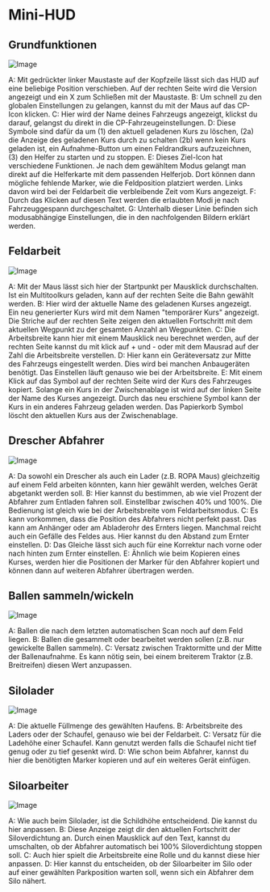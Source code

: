 # Mini-HUD

## Grundfunktionen

![Image](assets/imagesminihudhelp_general_0_0_478_305.png)


A: Mit gedrückter linker Maustaste auf der Kopfzeile lässt sich das HUD auf eine beliebige Position verschieben. Auf der rechten Seite wird die Version angezeigt und ein X zum Schließen mit der Maustaste.
B: Um schnell zu den globalen Einstellungen zu gelangen, kannst du mit der Maus auf das CP-Icon klicken.
C: Hier wird der Name deines Fahrzeugs angezeigt, klickst du darauf, gelangst du direkt in die CP-Fahrzeugeinstellungen.
D: Diese Symbole sind dafür da um (1) den aktuell geladenen Kurs zu löschen, (2a) die Anzeige des geladenen Kurs durch zu schalten (2b) wenn kein Kurs geladen ist, ein Aufnahme-Button um einen Feldrandkurs aufzuzeichnen, (3) den Helfer zu starten und zu stoppen.
E: Dieses Ziel-Icon hat verschiedene Funktionen. Je nach dem gewähltem Modus gelangt man direkt auf die Helferkarte mit dem passenden Helferjob. Dort können dann mögliche fehlende Marker, wie die Feldposition platziert werden. Links davon wird bei der Feldarbeit die verbleibende Zeit vom Kurs angezeigt.
F: Durch das Klicken auf diesen Text werden die erlaubten Modi je nach Fahrzeuggespann durchgeschaltet.
G: Unterhalb dieser Linie befinden sich modusabhängige Einstellungen, die in den nachfolgenden Bildern erklärt werden.


## Feldarbeit

![Image](assets/imagesminihudhelp_fieldwork_0_0_478_305.png)


A: Mit der Maus lässt sich hier der Startpunkt per Mausklick durchschalten. Ist ein Multitoolkurs geladen, kann auf der rechten Seite die Bahn gewählt werden.
B: Hier wird der aktuelle Name des geladenen Kurses angezeigt. Ein neu generierter Kurs wird mit dem Namen "temporärer Kurs" angezeigt. Die Striche auf der rechten Seite zeigen den aktuellen Fortschritt mit dem aktuellen Wegpunkt zu der gesamten Anzahl an Wegpunkten.
C: Die Arbeitsbreite kann hier mit einem Mausklick neu berechnet werden, auf der rechten Seite kannst du mit klick auf + und - oder mit dem Mausrad auf der Zahl die Arbeitsbreite verstellen.
D: Hier kann ein Geräteversatz zur Mitte des Fahrzeugs eingestellt werden. Dies wird bei manchen Anbaugeräten benötigt. Das Einstellen läuft genauso wie bei der Arbeitsbreite.
E: Mit einem Klick auf das Symbol auf der rechten Seite wird der Kurs des Fahrzeuges kopiert. Solange ein Kurs in der Zwischenablage ist wird auf der linken Seite der Name des Kurses angezeigt. Durch das neu erschiene Symbol kann der Kurs in ein anderes Fahrzeug geladen werden. Das Papierkorb Symbol löscht den aktuellen Kurs aus der Zwischenablage.


## Drescher Abfahrer

![Image](assets/imagesminihudhelp_combineunload_0_0_478_305.png)


A: Da sowohl ein Drescher als auch ein Lader (z.B. ROPA Maus) gleichzeitig auf einem Feld arbeiten könnten, kann hier gewählt werden, welches Gerät abgetankt werden soll.
B: Hier kannst du bestimmen, ab wie viel Prozent der Abfahrer zum Entladen fahren soll. Einstellbar zwischen 40% und 100%. Die Bedienung ist gleich wie bei der Arbeitsbreite vom Feldarbeitsmodus.
C: Es kann vorkommen, dass die Position des Abfahrers nicht perfekt passt. Das kann am Anhänger oder am Abladerohr des Ernters liegen. Manchmal reicht auch ein Gefälle des Feldes aus. Hier kannst du den Abstand zum Ernter einstellen.
D: Das Gleiche lässt sich auch für eine Korrektur nach vorne oder nach hinten zum Ernter einstellen.
E: Ähnlich wie beim Kopieren eines Kurses, werden hier die Positionen der Marker für den Abfahrer kopiert und können dann auf weiteren Abfahrer übertragen werden.


## Ballen sammeln/wickeln

![Image](assets/imagesminihudhelp_balecollect_0_0_478_305.png)


A: Ballen die nach dem letzten automatischen Scan noch auf dem Feld liegen.
B: Ballen die gesammelt oder bearbeitet werden sollen (z.B. nur gewickelte Ballen sammeln).
C: Versatz zwischen Traktormitte und der Mitte der Ballenaufnahme. Es kann nötig sein, bei einem breiterem Traktor (z.B. Breitreifen) diesen Wert anzupassen.


## Silolader

![Image](assets/imagesminihudhelp_siloloader_0_0_478_305.png)


A: Die aktuelle Füllmenge des gewählten Haufens.
B: Arbeitsbreite des Laders oder der Schaufel, genauso wie bei der Feldarbeit.
C: Versatz für die Ladehöhe einer Schaufel. Kann genutzt werden falls die Schaufel nicht tief genug oder zu tief gesenkt wird.
D: Wie schon beim Abfahrer, kannst du hier die benötigten Marker kopieren und auf ein weiteres Gerät einfügen.


## Siloarbeiter

![Image](assets/imagesminihudhelp_siloworker_0_0_478_305.png)


A: Wie auch beim Silolader, ist die Schildhöhe entscheidend. Die kannst du hier anpassen.
B: Diese Anzeige zeigt dir den aktuellen Fortschritt der Siloverdichtung an. Durch einen Mausklick auf den Text, kannst du umschalten, ob der Abfahrer automatisch bei 100% Siloverdichtung stoppen soll.
C: Auch hier spielt die Arbeitsbreite eine Rolle und du kannst diese hier anpassen.
D: Hier kannst du entscheiden, ob der Siloarbeiter im Silo oder auf einer gewählten Parkposition warten soll, wenn sich ein Abfahrer dem Silo nähert.


